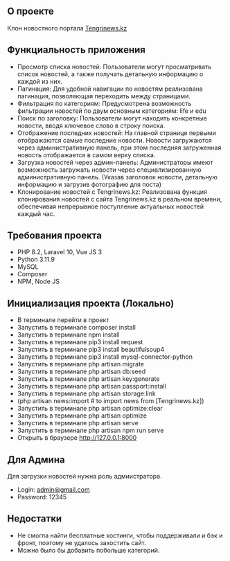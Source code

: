 ## О проекте
Клон новостного портала [Tengrinews.kz](https://tengrinews.kz)

## Функциальность приложения
- Просмотр списка новостей: Пользователи могут просматривать список новостей, а также получать детальную информацию о каждой из них.
- Пагинация: Для удобной навигации по новостям реализована пагинация, позволяющая переходить между страницами.
- Фильтрация по категориям: Предусмотрена возможность фильтрации новостей по двум основным категориям: life и edu
- Поиск по заголовку: Пользователи могут находить конкретные новости, вводя ключевое слово в строку поиска.
- Отображение последних новостей: На главной странице первыми отображаются самые последние новости. Новости загружаются через административную панель, при этом последняя загруженная новость отображается в самом верху списка.
- Загрузка новостей через админ-панель: Администраторы имеют возможность загружать новости через специализированную административную панель. (Указав заголовок новости, детальную информацию и загрузив фотографию для поста)
- Клонирование новостей с Tengrinews.kz: Реализована функция клонирования новостей с сайта Tengrinews.kz в реальном времени, обеспечивая непрерывное поступление актуальных новостей каждый час.

## Требования проекта
- PHP 8.2, Laravel 10, Vue JS 3
- Python 3.11.9
- MySQL 
- Composer
- NPM, Node JS

## Инициализация проекта (Локально)
- В терминале перейти в проект
- Запустить в терминале composer install
- Запустить в терминале npm install
- Запустить в терминале pip3 install request
- Запустить в терминале pip3 install beautifulsoup4
- Запустить в терминале pip3 install mysql-connector-python
- Запустить в терминале php artisan migrate
- Запустить в терминале php artisan db:seed
- Запустить в терминале php artisan key:generate
- Запустить в терминале php artisan passport:install 
- Запустить в терминале php artisan storage:link
- (php artisan news:import  # to import news from [Tengrinews.kz])
- Запустить в терминале php artisan optimize:clear
- Запустить в терминале php artisan optimize
- Запустить в терминале php artisan serve
- Запустить в терминале php artisan npm run serve
- Открыть в браузере http://127.0.0.1:8000

## Для Админа
Для загрузки новостей нужна роль адмиистратора.
- Login: admin@gmail.com <br/>
- Password: 12345

## Недостатки
- Не смогла найти бесплатные хостинги, чтобы поддерживали и бэк и фронт, поэтому не удалось захостить сайт.
- Можно было бы добавить побольше категорий.
